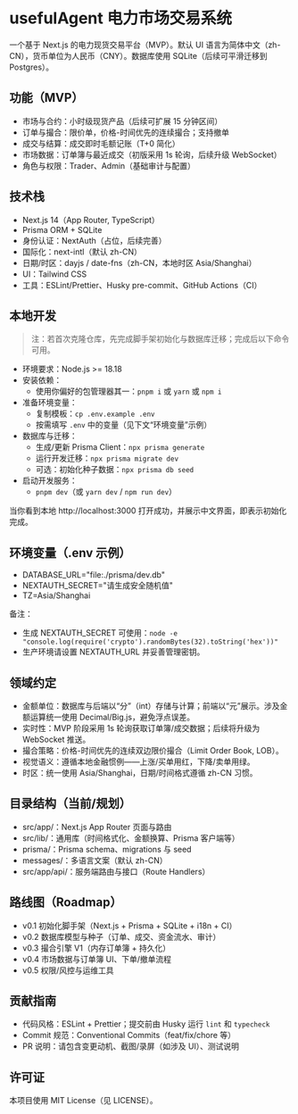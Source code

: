 # usefulAgent 电力市场交易系统

一个基于 Next.js 的电力现货交易平台（MVP）。默认 UI 语言为简体中文（zh-CN），货币单位为人民币（CNY）。数据库使用 SQLite（后续可平滑迁移到 Postgres）。

## 功能（MVP）
- 市场与合约：小时级现货产品（后续可扩展 15 分钟区间）
- 订单与撮合：限价单，价格-时间优先的连续撮合；支持撤单
- 成交与结算：成交即时毛额记账（T+0 简化）
- 市场数据：订单簿与最近成交（初版采用 1s 轮询，后续升级 WebSocket）
- 角色与权限：Trader、Admin（基础审计与配置）

## 技术栈
- Next.js 14（App Router, TypeScript）
- Prisma ORM + SQLite
- 身份认证：NextAuth（占位，后续完善）
- 国际化：next-intl（默认 zh-CN）
- 日期/时区：dayjs / date-fns（zh-CN，本地时区 Asia/Shanghai）
- UI：Tailwind CSS
- 工具：ESLint/Prettier、Husky pre-commit、GitHub Actions（CI）

## 本地开发
> 注：若首次克隆仓库，先完成脚手架初始化与数据库迁移；完成后以下命令可用。

- 环境要求：Node.js >= 18.18
- 安装依赖：
  - 使用你偏好的包管理器其一：`pnpm i` 或 `yarn` 或 `npm i`
- 准备环境变量：
  - 复制模板：`cp .env.example .env`
  - 按需填写 `.env` 中的变量（见下文“环境变量”示例）
- 数据库与迁移：
  - 生成/更新 Prisma Client：`npx prisma generate`
  - 运行开发迁移：`npx prisma migrate dev`
  - 可选：初始化种子数据：`npx prisma db seed`
- 启动开发服务：
  - `pnpm dev`（或 `yarn dev` / `npm run dev`）

当你看到本地 http://localhost:3000 打开成功，并展示中文界面，即表示初始化完成。

## 环境变量（.env 示例）
- DATABASE_URL="file:./prisma/dev.db"
- NEXTAUTH_SECRET="请生成安全随机值"
- TZ=Asia/Shanghai

备注：
- 生成 NEXTAUTH_SECRET 可使用：`node -e "console.log(require('crypto').randomBytes(32).toString('hex'))"`
- 生产环境请设置 NEXTAUTH_URL 并妥善管理密钥。

## 领域约定
- 金额单位：数据库与后端以“分”（int）存储与计算；前端以“元”展示。涉及金额运算统一使用 Decimal/Big.js，避免浮点误差。
- 实时性：MVP 阶段采用 1s 轮询获取订单簿/成交数据；后续将升级为 WebSocket 推送。
- 撮合策略：价格-时间优先的连续双边限价撮合（Limit Order Book, LOB）。
- 视觉语义：遵循本地金融惯例——上涨/买单用红，下降/卖单用绿。
- 时区：统一使用 Asia/Shanghai，日期/时间格式遵循 zh-CN 习惯。

## 目录结构（当前/规划）
- src/app/：Next.js App Router 页面与路由
- src/lib/：通用库（时间格式化、金额换算、Prisma 客户端等）
- prisma/：Prisma schema、migrations 与 seed
- messages/：多语言文案（默认 zh-CN）
- src/app/api/：服务端路由与接口（Route Handlers）

## 路线图（Roadmap）
- v0.1 初始化脚手架（Next.js + Prisma + SQLite + i18n + CI）
- v0.2 数据库模型与种子（订单、成交、资金流水、审计）
- v0.3 撮合引擎 V1（内存订单簿 + 持久化）
- v0.4 市场数据与订单簿 UI、下单/撤单流程
- v0.5 权限/风控与运维工具

## 贡献指南
- 代码风格：ESLint + Prettier；提交前由 Husky 运行 `lint` 和 `typecheck`
- Commit 规范：Conventional Commits（feat/fix/chore 等）
- PR 说明：请包含变更动机、截图/录屏（如涉及 UI）、测试说明

## 许可证
本项目使用 MIT License（见 LICENSE）。
